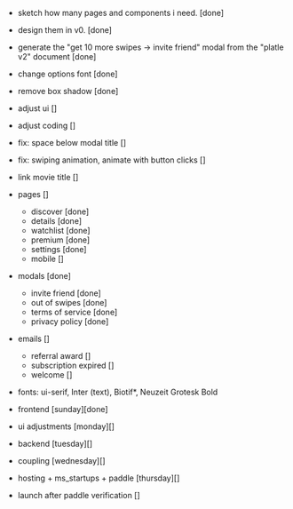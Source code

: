 - sketch how many pages and components i need. [done]
- design them in v0. [done]
- generate the "get 10 more swipes -> invite friend" modal from the "platle v2" document [done]
- change options font [done]
- remove box shadow [done]

- adjust ui []
- adjust coding []

- fix: space below modal title []

- fix: swiping animation, animate with button clicks []
- link movie title []

- pages []

  - discover [done]
  - details [done]
  - watchlist [done]
  - premium [done]
  - settings [done]
  - mobile []

- modals [done]

  - invite friend [done]
  - out of swipes [done]
  - terms of service [done]
  - privacy policy [done]

- emails []

  - referral award []
  - subscription expired []
  - welcome []

- fonts: ui-serif, Inter (text), Biotif\*, Neuzeit Grotesk Bold

- frontend [sunday][done]
- ui adjustments [monday][]
- backend [tuesday][]
- coupling [wednesday][]
- hosting + ms_startups + paddle [thursday][]
- launch after paddle verification []
